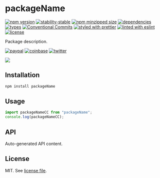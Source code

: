 # packageName

[![npm version](https://img.shields.io/npm/v/packageName)](https://www.npmjs.com/package/packageName)
[![stability-stable](https://img.shields.io/badge/stability-stable-green.svg)](https://www.npmjs.com/package/packageName)
[![npm minzipped size](https://img.shields.io/bundlephobia/minzip/packageName)](https://www.npmjs.com/package/packageName)
[![dependencies](https://img.shields.io/david/gitHubUsername/packageName)](https://github.com/gitHubUsername/packageName/blob/master/package.json)
[![types](https://img.shields.io/npm/types/packageName)](https://github.com/microsoft/TypeScript)
[![Conventional Commits](https://img.shields.io/badge/Conventional%20Commits-1.0.0-fa6673.svg)](https://conventionalcommits.org)
[![styled with prettier](https://img.shields.io/badge/styled_with-Prettier-f8bc45.svg?logo=prettier)](https://github.com/prettier/prettier)
[![linted with eslint](https://img.shields.io/badge/linted_with-ES_Lint-4B32C3.svg?logo=eslint)](https://github.com/eslint/eslint)
[![license](https://img.shields.io/github/license/gitHubUsername/packageName)](https://github.com/gitHubUsername/packageName/blob/master/LICENSE)

Package description.

[![paypal](https://img.shields.io/badge/donate-paypal-informational?logo=paypal)](https://paypal.me/dmnsgn)
[![coinbase](https://img.shields.io/badge/donate-coinbase-informational?logo=coinbase)](https://commerce.coinbase.com/checkout/56cbdf28-e323-48d8-9c98-7019e72c97f3)
[![twitter](https://img.shields.io/twitter/follow/dmnsgn?style=social)](https://twitter.com/dmnsgn)

![](https://raw.githubusercontent.com/gitHubUsername/packageName/master/screenshot.gif)

## Installation

```bash
npm install packageName
```

## Usage

```js
import packageNameCC from "packageName";
console.log(packageNameCC);
```

## API

<!-- api-start -->

Auto-generated API content.

<!-- api-end -->

## License

MIT. See [license file](https://github.com/gitHubUsername/packageName/blob/master/LICENSE.md).
